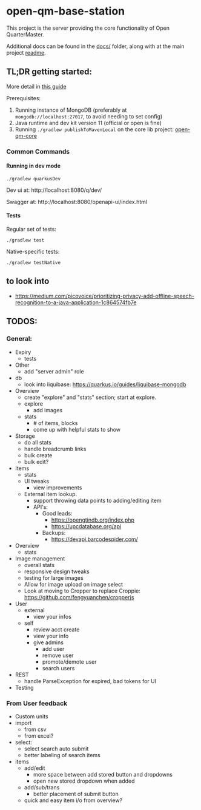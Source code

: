# open-qm-base-station

This project is the server providing the core functionality of Open QuarterMaster.

Additional docs can be found in the [docs/](docs/README.md) folder, along with at the main project [readme](../../README.md). 

## TL;DR getting started:

More detail in [this guide](docs/Development%20Getting%20Started.md)

Prerequisites:

 1. Running instance of MongoDB (preferably at `mongodb://localhost:27017`, to avoid needing to set config)
 2. Java runtime and dev kit version 11 (official or open is fine)
 3. Running `./gradlew publishToMavenLocal` on the core lib project: [open-qm-core](../libs/open-qm-core)

### Common Commands

#### Running in dev mode

```shell script
./gradlew quarkusDev
```

Dev ui at: http://localhost:8080/q/dev/

Swagger at: http://localhost:8080/openapi-ui/index.html

#### Tests

Regular set of tests:

```shell script
./gradlew test
```

Native-specific tests:

```shell script
./gradlew testNative
```


## to look into

- https://medium.com/picovoice/prioritizing-privacy-add-offline-speech-recognition-to-a-java-application-1c864574fb7e

## TODOS:

### General:

- Expiry
  - tests
- Other
  - add "server admin" role
- db
  - look into liquibase: https://quarkus.io/guides/liquibase-mongodb
- Overview
  - create "explore" and "stats" section; start at explore.
  - explore
    - add images
  - stats
    - \# of items, blocks
    - come up with helpful stats to show
- Storage
  - do all stats
  - handle breadcrumb links
  - bulk create
  - bulk edit?
- Items
  - stats
  - UI tweaks
    - view improvements
  - External item lookup.
    - support throwing data points to adding/editing item  
    - API's:
      - Good leads:
        - https://opengtindb.org/index.php
        - https://upcdatabase.org/api
      - Backups:
        - https://devapi.barcodespider.com/
- Overview
  - stats
- Image management
  - overall stats
  - responsive design tweaks
  - testing for large images
  - Allow for image upload on image select
  - Look at moving to Cropper to replace Croppie: https://github.com/fengyuanchen/cropperjs
- User
  - external
    - view your infos
  - self
    - review acct create
    - view your info
    - give admins
      - add user
      - remove user
      - promote/demote user
      - search users
- REST
  - handle ParseException for expired, bad tokens for UI
- Testing

### From User feedback

- Custom units
- import
  - from csv
  - from excel?
- select:
  - select search auto submit
  - better labeling of search items
- items
  - add/edit
    - more space between add stored button and dropdowns
    - open new stored dropdown when added
  - add/sub/trans
    - better placement of submit button
  - quick and easy item i/o from overview? 